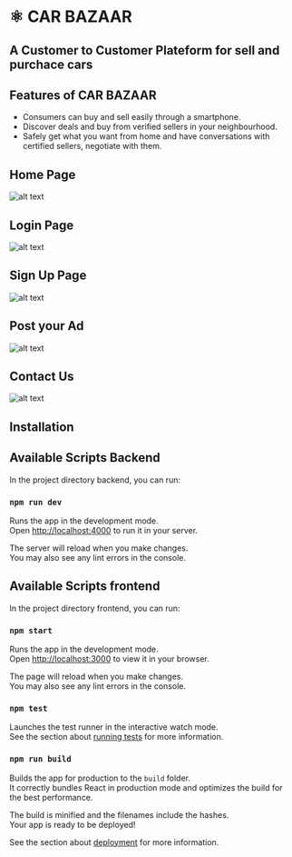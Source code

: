 # ⚛️ CAR BAZAAR

## A Customer to Customer Plateform for sell and purchace cars


## Features of CAR BAZAAR

* Consumers can buy and sell easily through a smartphone.
* Discover deals and buy from verified sellers in your neighbourhood.
* Safely get what you want from home and have conversations with certified sellers, negotiate with them.

## Home Page

![alt text](https://res.cloudinary.com/dbej3vdgp/image/upload/v1668047919/HomePage_pawsmc.png)


## Login Page

![alt text](https://res.cloudinary.com/dbej3vdgp/image/upload/v1668048736/Login_gksool.png)

## Sign Up Page

![alt text](https://res.cloudinary.com/dbej3vdgp/image/upload/v1668048735/SignUp_fliln6.png)

## Post your Ad

![alt text](https://res.cloudinary.com/dbej3vdgp/image/upload/v1668048737/PostAd_dnd3kg.png)


## Contact Us

![alt text](https://res.cloudinary.com/dbej3vdgp/image/upload/v1668048737/FireShot_Capture_009_-_Add_Item_-_localhost_lrawrs.png)


## Installation

## Available Scripts Backend

In the project directory backend, you can run:

### `npm run dev`

Runs the app in the development mode.\
Open [http://localhost:4000](http://localhost:4000) to run it in your server.

The server will reload when you make changes.\
You may also see any lint errors in the console.



## Available Scripts frontend

In the project directory frontend, you can run:

### `npm start`

Runs the app in the development mode.\
Open [http://localhost:3000](http://localhost:3000) to view it in your browser.

The page will reload when you make changes.\
You may also see any lint errors in the console.

### `npm test`

Launches the test runner in the interactive watch mode.\
See the section about [running tests](https://facebook.github.io/create-react-app/docs/running-tests) for more information.

### `npm run build`

Builds the app for production to the `build` folder.\
It correctly bundles React in production mode and optimizes the build for the best performance.

The build is minified and the filenames include the hashes.\
Your app is ready to be deployed!

See the section about [deployment](https://facebook.github.io/create-react-app/docs/deployment) for more information.

